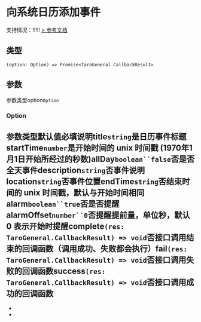 # 向系统日历添加事件
支持情况：!!!!!
[> 参考文档
](https://developers.weixin.qq.com/miniprogram/dev/api/device/calendar/wx.addPhoneCalendar.html)
## 类型[​](addPhoneCalendar.html#类型)
```tsx
(option: Option) => Promise<TaroGeneral.CallbackResult>
```

## 参数[​](addPhoneCalendar.html#参数)
参数类型option`Option`
### Option[​](addPhoneCalendar.html#option)
参数类型默认值必填说明title`string`是日历事件标题startTime`number`是开始时间的 unix 时间戳 (1970年1月1日开始所经过的秒数)allDay`boolean``false`否是否全天事件description`string`否事件说明location`string`否事件位置endTime`string`否结束时间的 unix 时间戳，默认与开始时间相同alarm`boolean``true`否是否提醒alarmOffset`number``0`否提醒提前量，单位秒，默认 0 表示开始时提醒complete`(res: TaroGeneral.CallbackResult) => void`否接口调用结束的回调函数（调用成功、失败都会执行）fail`(res: TaroGeneral.CallbackResult) => void`否接口调用失败的回调函数success`(res: TaroGeneral.CallbackResult) => void`否接口调用成功的回调函数
- 
- 

-
